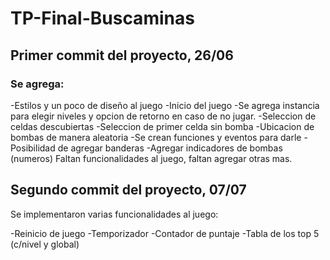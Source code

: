 # TP-Final-Buscaminas
## Primer commit del proyecto, 26/06 
### Se agrega:
-Estilos y un poco de diseño al juego 
-Inicio del juego 
-Se agrega instancia para elegir niveles y opcion de retorno en caso de no jugar.
-Seleccion de celdas descubiertas
-Seleccion de primer celda sin bomba
-Ubicacion de bombas de manera aleatoria
-Se crean funciones y eventos para darle
-Posibilidad de agregar banderas
-Agregar indicadores de bombas (numeros)
Faltan funcionalidades al juego, faltan agregar otras mas.
## Segundo commit del proyecto, 07/07

Se implementaron varias funcionalidades al juego:

-Reinicio de juego
-Temporizador
-Contador de puntaje
-Tabla de los top 5 (c/nivel y global)
